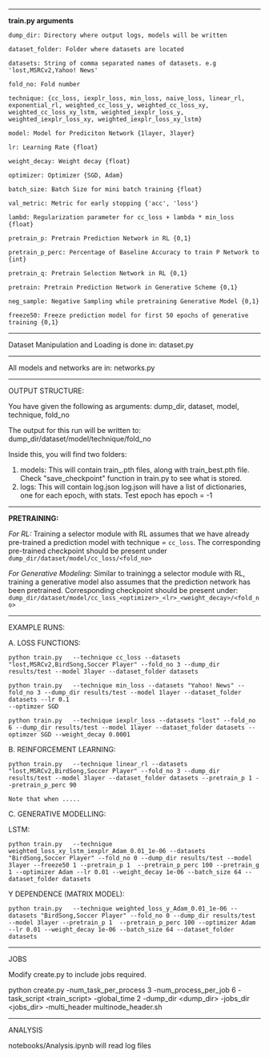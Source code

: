 ----
**train.py arguments**
```
dump_dir: Directory where output logs, models will be written

dataset_folder: Folder where datasets are located

datasets: String of comma separated names of datasets. e.g 'lost,MSRCv2,Yahoo! News'

fold_no: Fold number

technique: {cc_loss, iexplr_loss, min_loss, naive_loss, linear_rl, exponential_rl, weighted_cc_loss_y, weighted_cc_loss_xy, weighted_cc_loss_xy_lstm, weighted_iexplr_loss_y, weighted_iexplr_loss_xy, weighted_iexplr_loss_xy_lstm}

model: Model for Prediciton Network {1layer, 3layer}

lr: Learning Rate {float}

weight_decay: Weight decay {float}

optimizer: Optimizer {SGD, Adam}

batch_size: Batch Size for mini batch training {float}

val_metric: Metric for early stopping {'acc', 'loss'}

lambd: Regularization parameter for cc_loss + lambda * min_loss {float}

pretrain_p: Pretrain Prediction Network in RL {0,1}

pretrain_p_perc: Percentage of Baseline Accuracy to train P Network to {int}

pretrain_q: Pretrain Selection Network in RL {0,1}

pretrain: Pretrain Prediction Network in Generative Scheme {0,1}

neg_sample: Negative Sampling while pretraining Generative Model {0,1}

freeze50: Freeze prediction model for first 50 epochs of generative training {0,1}
```

-----
Dataset Manipulation and Loading is done in: dataset.py

-----
All models and networks are in: networks.py

-----
OUTPUT STRUCTURE:

You have given the following as arguments: dump_dir, dataset, model, technique, fold_no

The output for this run will be written to: dump_dir/dataset/model/technique/fold_no

Inside this, you will find two folders:
1. models: This will contain train_<epoch>.pth files, along with train_best.pth file. Check "save_checkpoint" function in train.py to see what is stored.
2. logs: This will contain log.json
    log.json will have a list of dictionaries, one for each epoch, with stats. Test epoch has epoch = -1
-----

**PRETRAINING:**

*For RL:* Training a selector module with RL assumes that we have already pre-trained a prediction model with technique = `cc_loss`. 
    The corresponding pre-trained checkpoint should be present under `dump_dir/dataset/model/cc_loss/<fold_no>`
    
*For Generative Modeling:* Similar to trainingg a selector module with RL, training a generative model also assumes that the prediction network has been pretrained.
    Corresponding checkpoint should be present under: `dump_dir/dataset/model/cc_loss_<optimizer>_<lr>_<weight_decay>/<fold_no>`

-----
EXAMPLE RUNS:

A. LOSS FUNCTIONS:
```
python train.py   --technique cc_loss --datasets "lost,MSRCv2,BirdSong,Soccer Player" --fold_no 3 --dump_dir results/test --model 3layer --dataset_folder datasets

python train.py   --technique min_loss --datasets "Yahoo! News" --fold_no 3 --dump_dir results/test --model 1layer --dataset_folder datasets --lr 0.1
--optimzer SGD

python train.py   --technique iexplr_loss --datasets "lost" --fold_no 6 --dump_dir results/test --model 1layer --dataset_folder datasets --optimzer SGD --weight_decay 0.0001
```
B. REINFORCEMENT LEARNING:
```
python train.py   --technique linear_rl --datasets "lost,MSRCv2,BirdSong,Soccer Player" --fold_no 3 --dump_dir results/test --model 3layer --dataset_folder datasets --pretrain_p 1 --pretrain_p_perc 90
```
    Note that when .....
    
C. GENERATIVE MODELLING:

LSTM:
```
python train.py   --technique weighted_loss_xy_lstm_iexplr_Adam_0.01_1e-06 --datasets "BirdSong,Soccer Player" --fold_no 0 --dump_dir results/test --model 3layer --freeze50 1 --pretrain_p 1  --pretrain_p_perc 100 --pretrain_g 1 --optimizer Adam --lr 0.01 --weight_decay 1e-06 --batch_size 64 --dataset_folder datasets
```
    
Y DEPENDENCE (MATRIX MODEL):
 ```
python train.py   --technique weighted_loss_y_Adam_0.01_1e-06 --datasets "BirdSong,Soccer Player" --fold_no 0 --dump_dir results/test --model 3layer --pretrain_p 1  --pretrain_p_perc 100 --optimizer Adam --lr 0.01 --weight_decay 1e-06 --batch_size 64 --dataset_folder datasets
```
-----
JOBS

Modify create.py to include jobs required.

python create.py  -num_task_per_process 3 -num_process_per_job 6 -task_script <train_script> -global_time 2 -dump_dir <dump_dir> -jobs_dir <jobs_dir>  -multi_header multinode_header.sh

-----
ANALYSIS

notebooks/Analysis.ipynb will read log files
